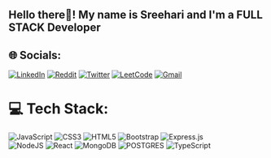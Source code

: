 

<h2 align="left">Hello there👋! My name is Sreehari and I'm a FULL STACK Developer </h2>

###

###

## 🌐 Socials:
[![LinkedIn](https://img.shields.io/badge/linkedin-%230077B5.svg?style=for-the-badge&logo=linkedin&logoColor=white)](https://www.linkedin.com/in/sreehari-m-236266272/)
[![Reddit](https://img.shields.io/badge/Reddit-FF4500?style=for-the-badge&logo=reddit&logoColor=white)](https://www.reddit.com/user/ArtNew7466/) 
[![Twitter](https://img.shields.io/badge/Twitter-%231DA1F2.svg?style=for-the-badge&logo=Twitter&logoColor=white)](https://twitter.com/sreehari0528) 
[![LeetCode](https://img.shields.io/badge/LeetCode-000000?style=for-the-badge&logo=LeetCode&logoColor=#d16c06)](https://leetcode.com/u/sreeharimangalasseri528/) 
[![Gmail](https://img.shields.io/badge/Gmail-D14836?style=for-the-badge&logo=gmail&logoColor=white)](mailto:sreeharimangalasseri528@gmail.com)

# 💻 Tech Stack:
![JavaScript](https://img.shields.io/badge/javascript-%23323330.svg?style=for-the-badge&logo=javascript&logoColor=%23F7DF1E)  ![CSS3](https://img.shields.io/badge/css3-%231572B6.svg?style=for-the-badge&logo=css3&logoColor=white) ![HTML5](https://img.shields.io/badge/html5-%23E34F26.svg?style=for-the-badge&logo=html5&logoColor=white)  ![Bootstrap](https://img.shields.io/badge/bootstrap-%23563D7C.svg?style=for-the-badge&logo=bootstrap&logoColor=white) ![Express.js](https://img.shields.io/badge/express.js-%23404d59.svg?style=for-the-badge&logo=express&logoColor=%2361DAFB) <br>![NodeJS](https://img.shields.io/badge/node.js-6DA55F?style=for-the-badge&logo=node.js&logoColor=white) ![React](https://img.shields.io/badge/React-007ACC?style=for-the-badge&logo=react&logoColor=white) ![MongoDB](https://img.shields.io/badge/MongoDB-%234ea94b.svg?style=for-the-badge&logo=mongodb&logoColor=white)
![POSTGRES](https://img.shields.io/badge/PostgreSQL-316192?style=for-the-badge&logo=postgresql&logoColor=white) ![TypeScript](https://img.shields.io/badge/TypeScript-007ACC?style=for-the-badge&logo=typescript&logoColor=white)
###



###
